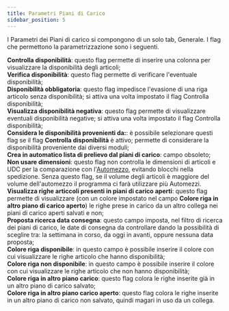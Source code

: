 ```yaml
---
title: Parametri Piani di Carico
sidebar_position: 5
---
```


I Parametri dei Piani di carico si compongono di un solo tab, Generale.
I flag che permettono la parametrizzazione sono i seguenti.        

**Controlla disponibilità**: questo flag permette di inserire una colonna per visualizzare la disponibilità degli articoli;      
**Verifica disponibilità**: questo flag permette di verificare l'eventuale disponibilità;       
**Disponibilità obbligatoria**: questo flag impedisce l'evasione di una riga articolo senza disponibilità; si attiva una volta impostato il flag Controlla disponibilità;                  
**Visualizza disponibilità negativa**: questo flag permette di visualizzare eventuali disponibilità negative; si attiva una volta impostato il flag Controlla disponibilità;     
**Considera le disponibilità provenienti da:**: è possibile selezionare questi flag se il flag **Controlla disponibilità** è attivo; permette di considerare la disponibilità proveniente dai diversi moduli;      
**Crea in automatico lista di prelievo dal piani di carico**: campo obsoleto;          
**Non usare dimensioni**: questo flag non controlla le dimensioni di articoli e UDC per la comparazione con l'[Automezzo](/docs/logistics/motorvehicles/motorvehicle), evitando blocchi nella spedizione. Senza questo flag, se il volume degli articoli è maggiore del volume dell'automezzo il programma ci farà utilizzare più Automezzi.            
**Visualizza righe articcoli presenti in piani di carico aperti**: questo flag permette di visualizzare (con un colore impostato nel campo 
**Colore riga in altro piano di carico aperto**) le righe prese in carico da un altro collega nei piani di carico aperti salvati e non;      
**Proposta ricerca data consegna**: questo campo imposta, nel filtro di ricerca dei piani di carico, le date di consegna da controllare dando la possibilità di sceglire tra: la settimana in corso, da oggi in avanti, oppure nessuna data proposta;         
**Colore riga disponibile**: in questo campo è possibile inserire il colore con cui visualizzare le righe articolo che hanno disponibilità;       
**Colore riga non disponibile**: in questo campo è possibile inserire il colore con cui visualizzare le righe articolo che non hanno disponibilità;      
**Colore riga in altro piano carico**: questo flag colora le righe inserite già in un altro piano di carico salvato;      
**Colore riga in altro piano carico aperto**: questo flag colora le righe inserite in un altro piano di carico non salvato, quindi magari in uso da un collega.